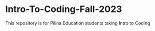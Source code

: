 # Intro-To-Coding-Fall-2023
This repository is for Pilina Education students taking Intro to Coding
